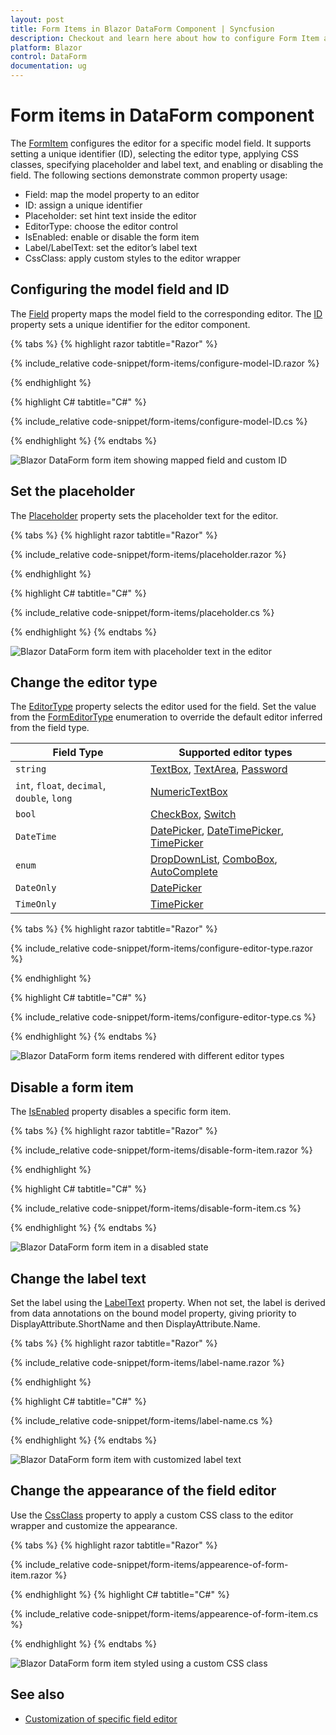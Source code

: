 ```yaml
---
layout: post
title: Form Items in Blazor DataForm Component | Syncfusion
description: Checkout and learn here about how to configure Form Item and its customization in Blazor DataForm component.
platform: Blazor
control: DataForm
documentation: ug
---
```


# Form items in DataForm component

The [FormItem](https://help.syncfusion.com/cr/blazor/Syncfusion.Blazor.DataForm.FormItem.html) configures the editor for a specific model field. It supports setting a unique identifier (ID), selecting the editor type, applying CSS classes, specifying placeholder and label text, and enabling or disabling the field. The following sections demonstrate common property usage:
- Field: map the model property to an editor
- ID: assign a unique identifier
- Placeholder: set hint text inside the editor
- EditorType: choose the editor control
- IsEnabled: enable or disable the form item
- Label/LabelText: set the editor’s label text
- CssClass: apply custom styles to the editor wrapper

## Configuring the model field and ID

The [Field](https://help.syncfusion.com/cr/blazor/Syncfusion.Blazor.DataForm.FormItem.html#Syncfusion_Blazor_DataForm_FormItem_Field) property maps the model field to the corresponding editor. The [ID](https://help.syncfusion.com/cr/blazor/Syncfusion.Blazor.DataForm.FormItem.html#Syncfusion_Blazor_DataForm_FormItem_ID) property sets a unique identifier for the editor component.

{% tabs %}
{% highlight razor tabtitle="Razor"  %}

{% include_relative code-snippet/form-items/configure-model-ID.razor %}

{% endhighlight %}

{% highlight C# tabtitle="C#"  %}

{% include_relative code-snippet/form-items/configure-model-ID.cs %}

{% endhighlight %}
{% endtabs %}

![Blazor DataForm form item showing mapped field and custom ID](images/blazor_dataform_configure_model_ID.png)

## Set the placeholder

The [Placeholder](https://help.syncfusion.com/cr/blazor/Syncfusion.Blazor.DataForm.FormItem.html#Syncfusion_Blazor_DataForm_FormItem_Placeholder) property sets the placeholder text for the editor.

{% tabs %}
{% highlight razor tabtitle="Razor"  %}

{% include_relative code-snippet/form-items/placeholder.razor %}

{% endhighlight %}

{% highlight C# tabtitle="C#"  %}

{% include_relative code-snippet/form-items/placeholder.cs %}

{% endhighlight %}
{% endtabs %}

![Blazor DataForm form item with placeholder text in the editor](./images/blazor_dataform_placeholder.png)

## Change the editor type

The [EditorType](https://help.syncfusion.com/cr/blazor/Syncfusion.Blazor.DataForm.FormItem.html#Syncfusion_Blazor_DataForm_FormItem_EditorType) property selects the editor used for the field. Set the value from the [FormEditorType](https://help.syncfusion.com/cr/blazor/Syncfusion.Blazor.DataForm.FormEditorType.html) enumeration to override the default editor inferred from the field type.

| Field Type | Supported editor types |
| ------------ | ----------------------- |
| `string` | [TextBox](https://help.syncfusion.com/cr/blazor/Syncfusion.Blazor.DataForm.FormEditorType.html#Syncfusion_Blazor_DataForm_FormEditorType_TextBox), [TextArea](https://help.syncfusion.com/cr/blazor/Syncfusion.Blazor.DataForm.FormEditorType.html#Syncfusion_Blazor_DataForm_FormEditorType_TextArea), [Password](https://help.syncfusion.com/cr/blazor/Syncfusion.Blazor.DataForm.FormEditorType.html#Syncfusion_Blazor_DataForm_FormEditorType_Password) |
| `int`, `float`, `decimal`, `double`, `long` | [NumericTextBox](https://help.syncfusion.com/cr/blazor/Syncfusion.Blazor.DataForm.FormEditorType.html#Syncfusion_Blazor_DataForm_FormEditorType_NumericTextBox) |
| `bool` | [CheckBox](https://help.syncfusion.com/cr/blazor/Syncfusion.Blazor.DataForm.FormEditorType.html#Syncfusion_Blazor_DataForm_FormEditorType_CheckBox), [Switch](https://help.syncfusion.com/cr/blazor/Syncfusion.Blazor.DataForm.FormEditorType.html#Syncfusion_Blazor_DataForm_FormEditorType_Switch) |
| `DateTime` | [DatePicker](https://help.syncfusion.com/cr/blazor/Syncfusion.Blazor.DataForm.FormEditorType.html#Syncfusion_Blazor_DataForm_FormEditorType_DatePicker), [DateTimePicker](https://help.syncfusion.com/cr/blazor/Syncfusion.Blazor.DataForm.FormEditorType.html#Syncfusion_Blazor_DataForm_FormEditorType_DateTimePicker), [TimePicker](https://help.syncfusion.com/cr/blazor/Syncfusion.Blazor.DataForm.FormEditorType.html#Syncfusion_Blazor_DataForm_FormEditorType_TimePicker) |
| `enum` | [DropDownList](https://help.syncfusion.com/cr/blazor/Syncfusion.Blazor.DataForm.FormEditorType.html#Syncfusion_Blazor_DataForm_FormEditorType_DropDownList), [ComboBox](https://help.syncfusion.com/cr/blazor/Syncfusion.Blazor.DataForm.FormEditorType.html#Syncfusion_Blazor_DataForm_FormEditorType_ComboBox), [AutoComplete](https://help.syncfusion.com/cr/blazor/Syncfusion.Blazor.DataForm.FormEditorType.html#Syncfusion_Blazor_DataForm_FormEditorType_AutoComplete) |
| `DateOnly` | [DatePicker](https://help.syncfusion.com/cr/blazor/Syncfusion.Blazor.DataForm.FormEditorType.html#Syncfusion_Blazor_DataForm_FormEditorType_DatePicker) |
| `TimeOnly` | [TimePicker](https://help.syncfusion.com/cr/blazor/Syncfusion.Blazor.DataForm.FormEditorType.html#Syncfusion_Blazor_DataForm_FormEditorType_TimePicker) |

{% tabs %}
{% highlight razor tabtitle="Razor"  %}

{% include_relative code-snippet/form-items/configure-editor-type.razor %}

{% endhighlight %}

{% highlight C# tabtitle="C#"  %}

{% include_relative code-snippet/form-items/configure-editor-type.cs %}

{% endhighlight %}
{% endtabs %}

![Blazor DataForm form items rendered with different editor types](images/blazor_dataform_formitem.png)

## Disable a form item

The [IsEnabled](https://help.syncfusion.com/cr/blazor/Syncfusion.Blazor.DataForm.FormItem.html#Syncfusion_Blazor_DataForm_FormItem_IsEnabled) property disables a specific form item.

{% tabs %}
{% highlight razor tabtitle="Razor"  %}

{% include_relative code-snippet/form-items/disable-form-item.razor %}

{% endhighlight %}

{% highlight C# tabtitle="C#"  %}

{% include_relative code-snippet/form-items/disable-form-item.cs %}

{% endhighlight %}
{% endtabs %}

![Blazor DataForm form item in a disabled state](images/blazor_dataform_formitem_disabled.png)

## Change the label text 

Set the label using the [LabelText](https://help.syncfusion.com/cr/blazor/Syncfusion.Blazor.DataForm.FormItem.html#Syncfusion_Blazor_DataForm_FormItem_LabelText) property. When not set, the label is derived from data annotations on the bound model property, giving priority to DisplayAttribute.ShortName and then DisplayAttribute.Name.

{% tabs %}
{% highlight razor tabtitle="Razor"  %}

{% include_relative code-snippet/form-items/label-name.razor %}


{% endhighlight %}

{% highlight C# tabtitle="C#"  %}

{% include_relative code-snippet/form-items/label-name.cs %}


{% endhighlight %}
{% endtabs %}

![Blazor DataForm form item with customized label text](./images/blazor_dataform_label_text.png)


## Change the appearance of the field editor

Use the [CssClass](https://help.syncfusion.com/cr/blazor/Syncfusion.Blazor.DataForm.FormItem.html#Syncfusion_Blazor_DataForm_FormItem_CssClass) property to apply a custom CSS class to the editor wrapper and customize the appearance.

{% tabs %}
{% highlight razor tabtitle="Razor"  %}

{% include_relative code-snippet/form-items/appearence-of-form-item.razor %}

{% endhighlight %}
{% highlight C# tabtitle="C#"  %}

{% include_relative code-snippet/form-items/appearence-of-form-item.cs %}

{% endhighlight %}
{% endtabs %}

![Blazor DataForm form item styled using a custom CSS class](images/blazor_dataform_formitem_cssclass.png)

## See also

- [Customization of specific field editor](https://blazor.syncfusion.com/documentation/data-form/templates#customization-of-specific-field-editor)